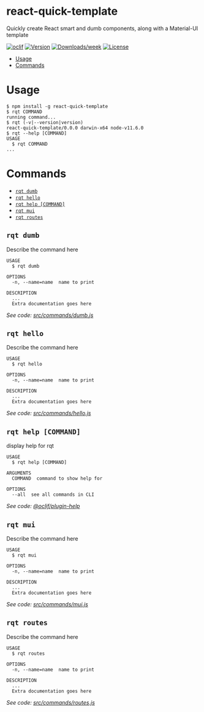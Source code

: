 react-quick-template
====================

Quickly create React smart and dumb components, along with a Material-UI template

[![oclif](https://img.shields.io/badge/cli-oclif-brightgreen.svg)](https://oclif.io)
[![Version](https://img.shields.io/npm/v/react-quick-template.svg)](https://npmjs.org/package/react-quick-template)
[![Downloads/week](https://img.shields.io/npm/dw/react-quick-template.svg)](https://npmjs.org/package/react-quick-template)
[![License](https://img.shields.io/npm/l/react-quick-template.svg)](https://github.com/bcree11/react-quick-template-cli/blob/master/package.json)

<!-- toc -->
* [Usage](#usage)
* [Commands](#commands)
<!-- tocstop -->
# Usage
<!-- usage -->
```sh-session
$ npm install -g react-quick-template
$ rqt COMMAND
running command...
$ rqt (-v|--version|version)
react-quick-template/0.0.0 darwin-x64 node-v11.6.0
$ rqt --help [COMMAND]
USAGE
  $ rqt COMMAND
...
```
<!-- usagestop -->
# Commands
<!-- commands -->
* [`rqt dumb`](#rqt-dumb)
* [`rqt hello`](#rqt-hello)
* [`rqt help [COMMAND]`](#rqt-help-command)
* [`rqt mui`](#rqt-mui)
* [`rqt routes`](#rqt-routes)

## `rqt dumb`

Describe the command here

```
USAGE
  $ rqt dumb

OPTIONS
  -n, --name=name  name to print

DESCRIPTION
  ...
  Extra documentation goes here
```

_See code: [src/commands/dumb.js](https://github.com/bcree11/react-quick-template-cli/blob/v0.0.0/src/commands/dumb.js)_

## `rqt hello`

Describe the command here

```
USAGE
  $ rqt hello

OPTIONS
  -n, --name=name  name to print

DESCRIPTION
  ...
  Extra documentation goes here
```

_See code: [src/commands/hello.js](https://github.com/bcree11/react-quick-template-cli/blob/v0.0.0/src/commands/hello.js)_

## `rqt help [COMMAND]`

display help for rqt

```
USAGE
  $ rqt help [COMMAND]

ARGUMENTS
  COMMAND  command to show help for

OPTIONS
  --all  see all commands in CLI
```

_See code: [@oclif/plugin-help](https://github.com/oclif/plugin-help/blob/v2.1.6/src/commands/help.ts)_

## `rqt mui`

Describe the command here

```
USAGE
  $ rqt mui

OPTIONS
  -n, --name=name  name to print

DESCRIPTION
  ...
  Extra documentation goes here
```

_See code: [src/commands/mui.js](https://github.com/bcree11/react-quick-template-cli/blob/v0.0.0/src/commands/mui.js)_

## `rqt routes`

Describe the command here

```
USAGE
  $ rqt routes

OPTIONS
  -n, --name=name  name to print

DESCRIPTION
  ...
  Extra documentation goes here
```

_See code: [src/commands/routes.js](https://github.com/bcree11/react-quick-template-cli/blob/v0.0.0/src/commands/routes.js)_
<!-- commandsstop -->
